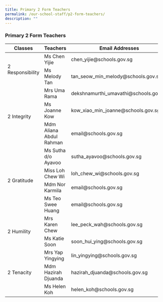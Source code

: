 ```yaml
---
title: Primary 2 Form Teachers
permalink: /our-school-staff/p2-form-teachers/
description: ""
---
```

### Primary 2 Form Teachers

<table><thead><tr><th>Classes</th><th>Teachers</th><th>Email Addresses</th></tr></thead>
<tbody>
<tr><td rowspan="2">2 Responsibility</td><td>Ms Chen Yijie</td><td>chen_yijie@schools.gov.sg</td></tr>
	<tr><td>Ms Melody Tan</td><td>tan_seow_min_melody@schools.gov.sg</td></tr>
<tr><td rowspan="3">2 Integrity</td><td>Mrs Uma Rama</td><td>dekshnamurthi_umavathi@schools.gov.sg</td></tr>
	<tr><td>Ms Joanne Kow</td><td>kow_xiao_min_joanne@schools.gov.sg</td></tr>
	<tr><td>Mdm Aliana Abdul Rahman</td><td>email@schools.gov.sg</td></tr>
<tr><td rowspan="4">2 Gratitude</td><td>Ms Sutha d/o Ayavoo</td><td>sutha_ayavoo@schools.gov.sg</td></tr>
	<tr><td>Miss Loh Chew Wi</td><td>loh_chew_wi@schools.gov.sg</td></tr>
	<tr><td>Mdm Nor Karmila</td><td>email@schools.gov.sg</td></tr>
	<tr><td>Ms Teo Swee Huang</td><td>email@schools.gov.sg</td></tr>
<tr><td rowspan="2">2 Humility</td><td>Mrs Karen Chew</td><td>lee_peck_wah@schools.gov.sg</td></tr>
	<tr><td>Ms Katie Soon</td><td>soon_hui_ying@schools.gov.sg</td></tr>
<tr><td rowspan="3">2 Tenacity</td><td>Mrs Yap Yingying</td><td>lin_yingying@schools.gov.sg</td></tr>
	<tr><td>Mdm Hazirah Djuanda</td><td>hazirah_djuanda@schools.gov.sg</td></tr>
	<tr><td>Ms Helen Koh</td><td>helen_koh@schools.gov.sg</td></tr>
</tbody></table>